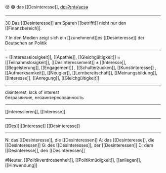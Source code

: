 😒 🟢 das [[Desinteresse]], [dɛsʔɪntəˈʁɛsə](https://youglish.com/pronounce/Desinteresse/german)

---
30 Das [[Desinteresse]] am Sparen [[betrifft]] nicht nur den [[Finanzbereich]].

7 In den Medien zeigt sich ein [[zunehmend]]es [[Desinteresse]] der Deutschen an Politik

---
= [[Interesselosigkeit]], [[Apathie]], [[Gleichgültigkeit]]
≈ [[Teilnahmslosigkeit]], [[Desinteressement]]
≠ [[Interesse]], [[Begeisterung]], [[Engagement]]
, [[Schulterzucken]], [[Kunstinteresse]]
, [[Aufmerksamkeit]], [[Neugier]], [[Lernbereitschaft]], [[Meinungsbildung]], [[Interesse]], [[Anregung]], [[Gleichgültigkeit]]


---
disinterest, lack of interest  
безразличие, незаинтересованность

---
[[interessieren]], [[Interesse]]

---
[[Des]]|[[interesse]]
[[Desinteresse]]


---
N: das [[Desinteresse]], die [[Desinteressen]]
A: das [[Desinteresse]], die [[Desinteressen]]
G: des [[Desinteresses]], der [[Desinteressen]]
D: dem [[Desinteresse]], den [[Desinteressen]]


#Neuter, [[Politikverdrossenheit]], [[Politikmüdigkeit]], [[anliegen]], [[Hinwendung]]